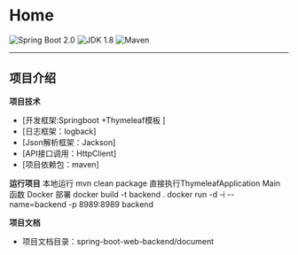 Home
=========================


![Spring Boot 2.0](https://img.shields.io/badge/Spring%20Boot-2.0-brightgreen.svg)
![JDK 1.8](https://img.shields.io/badge/JDK-1.8-brightgreen.svg)
![Maven](https://img.shields.io/badge/Maven-3.5.0-yellowgreen.svg)


---

## 项目介绍

**项目技术**
- [开发框架:Springboot +Thymeleaf模板 ]
- [日志框架：logback]
- [Json解析框架：Jackson]
- [API接口调用：HttpClient]
- [项目依赖包：maven]

**运行项目**
      本地运行
                   mvn clean package
                   直接执行ThymeleafApplication Main 函数
      Docker 部署
                   docker build -t  backend .
                   docker run  -d -i  --name=backend  -p 8989:8989  backend

**项目文档**
- 项目文档目录：spring-boot-web-backend/document
